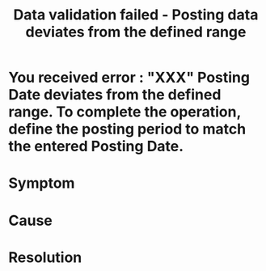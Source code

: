 ﻿---
title: "Data validation failed - Posting data deviates from the defined range"
toc: true
tag: developers
category: "Connectors"
menus: 
    sapb1troubleshooting:
        title: "Data validation failed - Posting data deviates from the defined range"
        weight: 12
        icon: fa fa-file-word-o
        identifier: sapb1troubleshootingdatavalidation
---
# You received error : "XXX" Posting Date deviates from the defined range. To complete the operation, define the posting period to match the entered Posting Date.

# Symptom


# Cause


# Resolution

